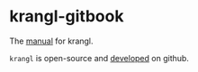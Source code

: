 # krangl-gitbook

The [manual](https://krangl.gitbook.io/docs/) for krangl.

`krangl` is open-source and [developed](https://github.com/holgerbrandl/krangl) on github.


